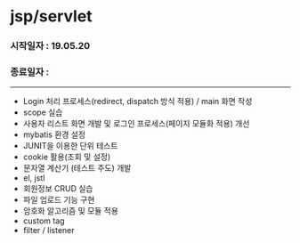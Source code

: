 # jsp/servlet 
### 시작일자 : 19.05.20
### 종료일자 : 

- - -

* Login 처리 프로세스(redirect, dispatch 방식 적용) / main 화면 작성
* scope 실습
* 사용자 리스트 화면 개발 및 로그인 프로세스(페이지 모듈화 적용) 개선
* mybatis 환경 설정
* JUNIT을 이용한 단위 테스트
* cookie 활용(조회 및 설정)
* 문자열 계산기 (테스트 주도) 개발
* el, jstl
* 회원정보 CRUD 실습
* 파일 업로드 기능 구현
* 암호화 알고리즘 및 모듈 적용
* custom tag
* filter / listener
